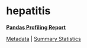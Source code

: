 # hepatitis

[**Pandas Profiling Report**](https://epistasislab.github.io/penn-ml-benchmarks/profile/hepatitis.html)

[Metadata](metadata.yaml) | [Summary Statistics](summary_stats.tsv)
